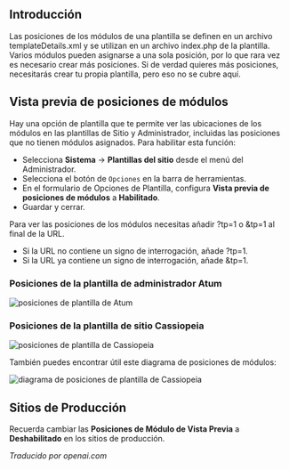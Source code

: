 <!-- Filename: J4.x:Module_Positions / Display title: Posiciones de Módulos  -->

## Introducción

Las posiciones de los módulos de una plantilla se definen en un archivo templateDetails.xml y se utilizan en un archivo index.php de la plantilla. Varios módulos pueden asignarse a una sola posición, por lo que rara vez es necesario crear más posiciones. Si de verdad quieres más posiciones, necesitarás crear tu propia plantilla, pero eso no se cubre aquí.

## Vista previa de posiciones de módulos

Hay una opción de plantilla que te permite ver las ubicaciones de los módulos en las plantillas de Sitio y Administrador, incluidas las posiciones que no tienen módulos asignados. Para habilitar esta función:

- Selecciona **Sistema** → **Plantillas del sitio** desde el menú del Administrador.
- Selecciona el botón de `Opciones` en la barra de herramientas.
- En el formulario de Opciones de Plantilla, configura **Vista previa de posiciones de módulos** a **Habilitado**.
- Guardar y cerrar.

Para ver las posiciones de los módulos necesitas añadir ?tp=1 o &tp=1 al final de la URL.

- Si la URL no contiene un signo de interrogación, añade ?tp=1.
- Si la URL ya contiene un signo de interrogación, añade &tp=1.

### Posiciones de la plantilla de administrador Atum

![posiciones de plantilla de Atum](../../../en/images/modules/template-positions-templates-page.png)

### Posiciones de la plantilla de sitio Cassiopeia

![posiciones de plantilla de Cassiopeia](../../../en/images/modules/template-positions-site-page.png)

También puedes encontrar útil este diagrama de posiciones de módulos:

![diagrama de posiciones de plantilla de Cassiopeia](../../../en/images/modules/cassiopeia-template-positions.png)

## Sitios de Producción

Recuerda cambiar las **Posiciones de Módulo de Vista Previa** a **Deshabilitado** en los sitios de producción.

*Traducido por openai.com*

